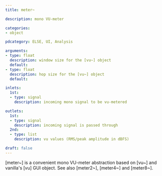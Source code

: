 ```yaml
---
title: meter~

description: mono VU-meter

categories:
- object

pdcategory: ELSE, UI, Analysis

arguments:
- type: float
  description: window size for the [vu~] object
  default:
- type: float
  description: hop size for the [vu~] object
  default:

inlets:
  1st:
  - type: signal
    description: incoming mono signal to be vu-metered

outlets:
  1st:
  - type: signal
    description: incoming signal is passed through
  2nd:
  - type: list
    description: vu values (RMS/peak amplitude in dBFS)

draft: false
---
```


[meter~] is a convenient mono VU-meter abstraction based on [vu~] and vanilla's [vu] GUI object. See also [meter2~], [meter4~] and [meter8~].

